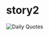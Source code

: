 # story2

![Daily Quotes](https://github.com/NegiAdarsh/story2/assets/100505819/11b30c08-3aca-41cb-b17e-1934a61623ae)
